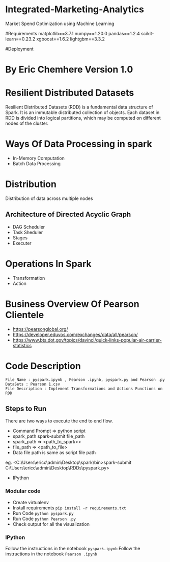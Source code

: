 # Integrated-Marketing-Analytics
Market Spend Optimization using Machine Learning

#Requirements
matplotlib==3.7.1
numpy==1.20.0
pandas==1.2.4
scikit-learn==0.23.2
xgboost==1.6.2
lightgbm==3.3.2

#Deployment

# By Eric Chemhere Version 1.0
#  Resilient Distributed Datasets
Resilient Distributed Datasets (RDD) is a fundamental data structure of Spark. It is an immutable distributed collection of objects. Each dataset in RDD is divided into logical partitions, which may be computed on different nodes of the cluster.

# Ways Of Data Processing in spark
- In-Memory Computation
- Batch Data Processing

    
# Distribution 
Distribution of data across multiple nodes

## Architecture of Directed Acyclic Graph

- DAG Scheduler
- Task Sheduler
- Stages
- Executer

# Operations In Spark
- Transformation
- Action

# Business Overview Of Pearson Clientele

- https://pearsonglobal.org/
- https://developer.eduvos.com/exchanges/data/all/pearson/
- https://www.bts.dot.gov/topics/davinci/quick-links-popular-air-carrier-statistics

 
# Code Description
    File Name : pyspark.ipynb , Pearson .ipynb, pyspark.py and Pearson .py
    DataSets : Pearson 1.csv
    File Description : Implement Transformations and Actions Functions on RDD
    
## Steps to Run
There are two ways to execute the end to end flow.
- Command Prompt => python script
- spark_path spark-submit file_path
- spark_path => <path_to_spark>>
- file_path => <path_to_file>
- Data file path is same as script file path

eg. <C:\Users\ericc\admin\Desktop\spark\bin>spark-submit C:\Users\ericc\admin\Desktop\RDDs\pyspark.py>


- IPython

### Modular code
- Create virtualenv
- Install requirements `pip install -r requirements.txt`
- Run Code `python pyspark.py`
- Run Code `python Pearson .py`
- Check output for all the visualization
### IPython
Follow the instructions in the notebook `pyspark.ipynb`
Follow the instructions in the notebook `Pearson .ipynb`

 
